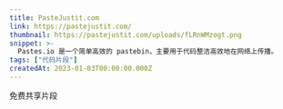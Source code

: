 ```yaml
---
title: PasteJustit.com
link: https://pastejustit.com/
thumbnail: https://pastejustit.com/uploads/fLRnWMzogt.png
snippet: >-
  Pastes.io 是一个简单高效的 pastebin，主要用于代码整洁高效地在网络上传播。
tags: ["代码片段"]
createdAt: 2023-01-03T00:00:00.000Z
---
```

免费共享片段
